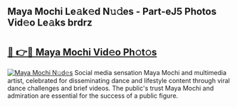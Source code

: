 ## Maya Mochi Le𝚊k𝚎d N𝚞𝚍es - Part-eJ5 Photos Vid𝚎o Le𝚊ks brdrz

# <h2><a href="http://fbc2ow.evod.top/?m=Maya+Mochi">🔗 👉🔴 Maya Mochi Vid𝚎o Ph𝚘t𝚘s</a></h2>

[![Maya Mochi N𝚞d𝚎s](https://i.imgur.com/8V9OHl7.gif)](http://fbc2ow.evod.top/?m=Maya+Mochi)
Social media sensation Maya Mochi and multimedia artist, celebrated for disseminating dance and lifestyle content through viral dance challenges and brief videos. The public's trust Maya Mochi and admiration are essential for the success of a public figure. 
